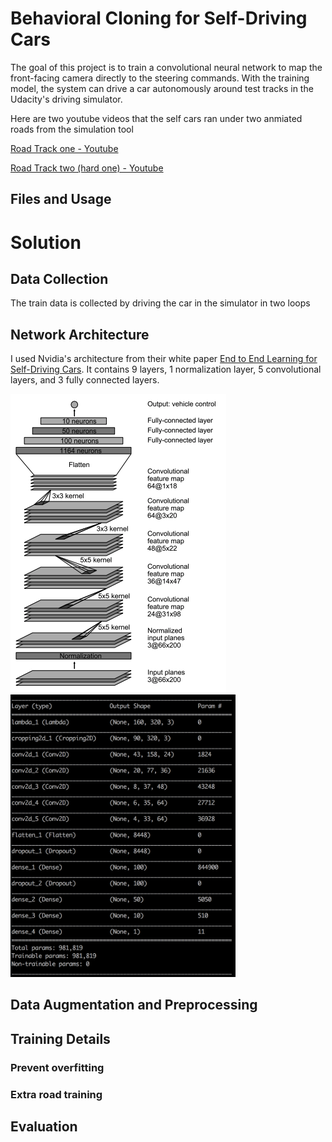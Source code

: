 # Behavioral Cloning for Self-Driving Cars

The goal of this project is to train a convolutional neural network to map the front-facing camera directly to the steering commands. With the training model, the system can drive a car autonomously around test tracks in the Udacity's driving simulator.

Here are two youtube videos that the self cars ran under two anmiated roads from the simulation tool

[Road Track one - Youtube](https://youtu.be/L6MeuvmfgOM)

[Road Track two (hard one) - Youtube](https://youtu.be/MueOlce4iXw)

## Files and Usage

# Solution

## Data Collection
The train data is collected by driving the car in the simulator in two loops

## Network Architecture
I used Nvidia's architecture from their white paper [End to End Learning for Self-Driving Cars](https://arxiv.org/pdf/1604.07316.pdf). It contains 9 layers, 1 normalization layer, 5 convolutional layers, and 3 fully connected layers. 

<img src="images/nvidia_cnn.png" alt="Architecture"><img src="images/detail_cnn.png" alt="Architecture" width="360">
 


## Data Augmentation and Preprocessing

## Training Details

### Prevent overfitting

### Extra road training

## Evaluation


